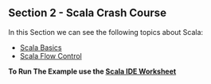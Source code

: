 Section 2 - Scala Crash Course
-----------------------

In this Section we can see the following topics about Scala:

* [Scala Basics](https://github.com/robsonoduarte/learn-spark/blob/master/apache-spark-2-with-scala/spark-with-scala-scala-crash-curse/src/main/scala/br/com/mystudies/spark/scala/ScalaBasics.sc)
* [Scala Flow Control](https://github.com/robsonoduarte/learn-spark/blob/master/apache-spark-2-with-scala/spark-with-scala-scala-crash-curse/src/main/scala/br/com/mystudies/spark/scala/ScalaFlowControl.sc)

**To Run The Example use the [Scala IDE Worksheet](https://github.com/scala-ide/scala-worksheet/wiki/Getting-Started)**
